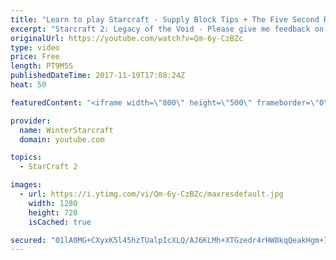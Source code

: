 ```yaml
---
title: "Learn to play Starcraft - Supply Block Tips + The Five Second Rule (Basic Guide & Tutorial)"
excerpt: "Starcraft 2: Legacy of the Void - Please give me feedback on this general video style/commentary, hopefully it helps you guys out!  Can very easily make more on different concepts if it is the right direction!  Sc2ReplayStats - http://www.sc2replaystats.com"
originalUrl: https://youtube.com/watch?v=Qm-6y-CzBZc
type: video
price: Free
length: PT9M5S
publishedDateTime: 2017-11-19T17:08:24Z
heat: 50

featuredContent: "<iframe width=\"800\" height=\"500\" frameborder=\"0\" src=\"https://www.youtube.com/embed/Qm-6y-CzBZc\" allow=\"accelerometer; autoplay; encrypted-media; gyroscope; picture-in-picture\" allowfullscreen></iframe>"

provider:
  name: WinterStarcraft
  domain: youtube.com

topics:
  - StarCraft 2

images:
  - url: https://i.ytimg.com/vi/Qm-6y-CzBZc/maxresdefault.jpg
    width: 1280
    height: 720
    isCached: true

secured: "01lA0MG+CXyxK5l45hzTUalpIcXLQ/AJ6KLMh+XTGzedr4rHW8kqQeakHgm+7C9UGS43j9km+QE6K732ioGKfuakYszToEXGCGS17KuBIlITK1HySHJ1DnbQTgkmBWYLDNtbhUMVj7Up0vp++s1eDHd/J9E50aXVFHaVUSKgUpK1adxrgeBkizHgd4AU5UtZFqIqqFN+t6rtwzQBQv988R32f4H/MJUy/z+KFMrHRKGsNMxicoMHTqGzmEatoAw8CsfaLwxPef4WiwZ87JTxqsJuRcyBXe0ptxmaG2ySp4mNY1x4xaAqoR+QU7mdwNK3EEhJC6jkddzOPi+HBbBByD3PoAqIY0cNGsGs1HGkbjirNLiNsXs7WFr6wMmCz/DbQ8fw9ftx4kj/uWciOY5kBYNqC/jQbryGY8g8k9pc1rA=;VuiX5TLv9G/GcOtaZDqY8w=="
---
```


